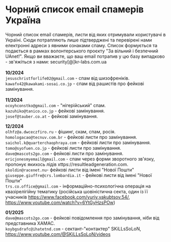 # Чорний список email спамерів Україна
Чорний список email спамерів, листи від яких отримували користувачі в Україні. Сюди потрапляють лише підтверджені та перевірені нами електронні адреси з явними ознаками спаму. Список формується та подається в рамках волонтерського проєкту "За вільний і безпечний UAnet!". Якщо ви вважаєте, що ваш email потрапив у цю базу випадково - зв'яжіться з нами: security[@]kr-labs.com.ua </br></br>
**10/2024**  
``jesuschristforlife02@gmail.com`` - спам від шизофреніків. </br>
``kawafx42@kawakami-sosai.co.jp`` - спам від рашистів про фейкові замінування.</br></br>
**11/2024**  
``ocoyhconstko@gmail.com`` - "нігерійський" спам. </br>
``kazuhiko@tanico.co.jp`` - фейкові замінування. </br>
``josef@tauber.co.at`` - фейкові замінування. </br>

**12/2024**  
``olhfz@a.dwceczfiro.ru`` - фішинг, скам, спам, росія.  
``homologacao@tecnuv.com.br`` - фейкові листи про замінування.    
``saichol.k@quarterchaophraya.com`` - фейкові листи про замінування.  
``tomo@syofuen.co.jp`` - фейкові листи про замінування.  
``dave@mascots2go.com`` - фейкові листи про замінування.  
``ericjonesmyemail@gmail.com`` - спам через форми зворотного зв'язку, пропонує якихось лідів xttps://resultleadgeneration.com.  
``skoldin@racenet.nu``- фейкові листи від імені "Нової Пошти"  
``giuseppe.giuffre@crs.lombardia.it`` - фейкові листи від імені "Нової Пошти"  
``trs.co.office@gmail.com`` - інформаційно-психологічна операція на квазірелігійну тематику (російська шовіністична секта, один із її учасників https://www.facebook.com/yuriy.yakubtsov.54/, https://www.youtube.com/watch?v=6YtGyHzsPOw)

**01/2025**  
``dave@mascots2go.com`` - фейкові повідомлення про замінування, ніби від представника ХАМАС.  
``koybgsdrafc@ihatetnd.com`` - сектант-"контактер" SKiLLsSoLoN, https://www.youtube.com/@SKiLLsSoLoN/videos
